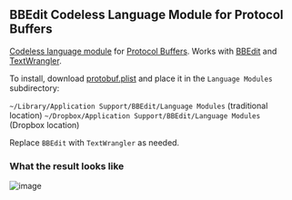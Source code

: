 ## BBEdit Codeless Language Module for Protocol Buffers

[Codeless language module](http://www.barebones.com/support/develop/clm.html)
for [Protocol Buffers](https://developers.google.com/protocol-buffers/). Works
with [BBEdit](http://www.barebones.com/products/bbedit/) and
[TextWrangler](http://www.barebones.com/products/textwrangler/).

To install, download [protobuf.plist](https://raw.github.com/mihaip/bbedit-protobuf/master/protobuf.plist)
and place it in the `Language Modules` subdirectory:

`~/Library/Application Support/BBEdit/Language Modules` (traditional location)
`~/Dropbox/Application Support/BBEdit/Language Modules` (Dropbox location)

Replace `BBEdit` with `TextWrangler` as needed.

### What the result looks like

![image](https://f.cloud.github.com/assets/513813/656423/44e713f4-d52b-11e2-89f3-94efffeb31dd.png)
